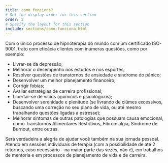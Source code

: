 ```yaml
---
title: como funciona?
# Set the display order for this section
order: 3
# Specify the layout for this section
include: sections/como-funciona.html
---
```

Com o único processo de hipnoterapia do mundo com um certificado ISO-9001, trato com eficácia clientes com inúmeras questões, como por exemplo:

*   Livrar-se da depressão;
*   Melhorar o desempenho nos estudos e nos esportes;
*   Resolver questões de transtornos de ansiedade e síndrome do pânico;
*   Desenvolver um melhor planejamento financeiro;
*   Corrigir fobias;
*   Avaliar estratégias de carreira profissional;
*   Libertar-se de vícios (químicos e psicológicos);
*   Desenvolver serenidade e plenitude (se livrando de ciúmes excessivos, buscando uma correção no seu plano de vida, ou até mesmo trabalhando questões ligadas a estresse);
*   Melhorar sintomas de outras patologias que possuam causa emocional, como Transtornos Alimentares Restritivos, Fibromialgia, Síndrome de Burnout, entre outras.

Será verdadeira a alegria de ajudar você também na sua jornada pessoal. Atendo em sessões individuais de terapia (com a possibilidade de até 2 retornos, caso necessário – na maior parte das vezes, não é), em trabalhos de mentoria e em processos de planejamento de vida e de carreira.